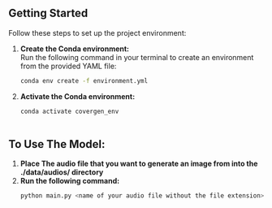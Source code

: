 ## Getting Started

Follow these steps to set up the project environment:

1. **Create the Conda environment:**  
   Run the following command in your terminal to create an environment from the provided YAML file:

   ```bash
   conda env create -f environment.yml

2. **Activate the Conda environment:**
   ```bash
   conda activate covergen_env
  
## To Use The Model:
1. **Place The audio file that you want to generate an image from into the ./data/audios/ directory**
2. **Run the following command:**
   ```bash
   python main.py <name of your audio file without the file extension>

